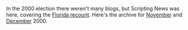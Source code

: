 In the 2000 election there weren't many blogs, but Scripting News was here, covering the <a href="https://www.google.com/search?q=site%3Ascripting.com+%22florida+recount%22">Florida recount</a>. Here's the archive for <a href="http://scripting.com/2000/11.html">November</a> and <a href="http://scripting.com/2000/12.html">December</a> 2000. 
